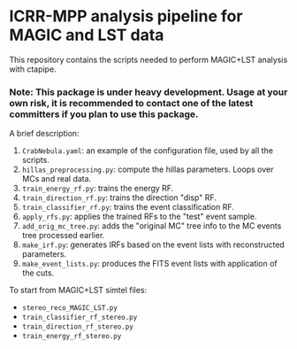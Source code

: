 # ICRR-MPP analysis pipeline for MAGIC and LST data

This repository contains the scripts needed to perform MAGIC+LST analysis with ctapipe.

### Note: This package is under heavy development. Usage at your own risk, it is recommended to contact one of the latest committers if you plan to use this package.


A brief description:
1. `CrabNebula.yaml`: an example of the configuration file, used by all the scripts.
2. `hillas_preprocessing.py`: compute the hillas parameters. Loops over MCs and real data.
3. `train_energy_rf.py`: trains the energy RF.
4. `train_direction_rf.py`: trains the direction "disp" RF.
5. `train_classifier_rf.py`: trains the event classification RF.
6. `apply_rfs.py`: applies the trained RFs to the "test" event sample.
7. `add_orig_mc_tree.py`: adds the "original MC" tree info to the MC events tree processed earlier.
8. `make_irf.py`: generates IRFs based on the event lists with reconstructed parameters.
9. `make_event_lists.py`: produces the FITS event lists with application of the cuts.

To start from MAGIC+LST simtel files:
- `stereo_reco_MAGIC_LST.py`
- `train_classifier_rf_stereo.py`
- `train_direction_rf_stereo.py`
- `train_energy_rf_stereo.py`
